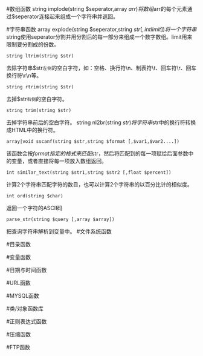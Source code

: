 #数组函数
	string implode(string $seperator,array $arr)
将数组$arr的每个元素通过$seperator连接起来组成一个字符串并返回。





#字符串函数
	array explode(string $seperator,string $str [,int limit])
将一个字符串$string使用seperator分割并用分割后的每一部分来组成一个数字数组。limit用来限制要分割成的份数。

	string ltrim(string $str)
去除字符串$str`左侧`的空白字符，如：空格、换行符\n、制表符\t、回车符\r、回车换行符\r\n等。

	string rtrim(string $str)
去掉$str`右侧`的空白字符。

	string trim(string $str)
去掉字符串前后的空白字符。
	string nl2br(string $str)
将字符串$str中的换行符转换成HTML中的换行符。

	array|void sscanf(string $str,string $format [,$var1,$var2....])
该函数会按$format指定的格式来匹配$str，然后将匹配到的每一项赋给后面参数中的变量，或者直接将每一项放入数组返回。

	int similar_text(string $str1,string $str2 [,float $percent])
计算2个字符串匹配字符的数目，也可以计算2个字符串的以百分比计的相似度。

	int ord(string $char)
返回一个字符的ASCII码
	
	parse_str(string $query [,array $array]) 
把查询字符串解析到变量中。
#文件系统函数



#目录函数

#变量函数

#日期与时间函数


#URL函数


#MYSQL函数


#类/对象函数库




#正则表达式函数


#压缩函数

#FTP函数












